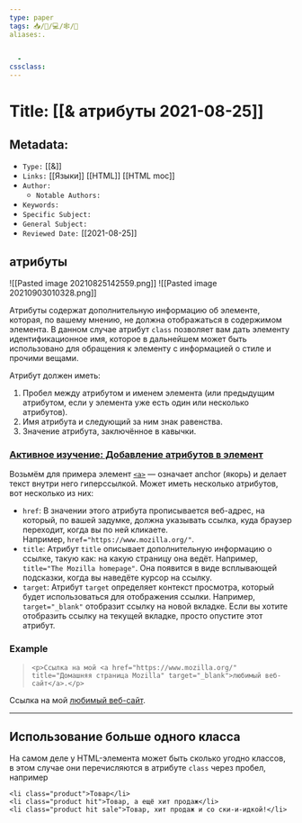 ```yaml
---
type: paper
tags: 📥️/📜️/💻/🕸/🦴
aliases:.


  - 
cssclass: 
---
```



# Title: **[[& атрибуты 2021-08-25]]**


## Metadata:

- `Type:` [[&]]
- `Links:` [[Языки]] [[HTML]] [[HTML moc]]
- `Author:` 
	- `Notable Authors:` 
- `Keywords:` 
- `Specific Subject:` 
- `General Subject:` 
- `Reviewed Date:` [[2021-08-25]]


## атрибуты

![[Pasted image 20210825142559.png]]
![[Pasted image 20210903010328.png]]


Атрибуты содержат дополнительную информацию об элементе, которая, по вашему мнению, не должна отображаться в содержимом элемента. В данном случае атрибут `class` позволяет вам дать элементу идентификационное имя, которое в дальнейшем может быть использовано для обращения к элементу с информацией о стиле и прочими вещами.

Атрибут должен иметь:

1.  Пробел между атрибутом и именем элемента (или предыдущим атрибутом, если у элемента уже есть один или несколько атрибутов).
2.  Имя атрибута и следующий за ним знак равенства.
3.  Значение атрибута, заключённое в кавычки.

### [Активное изучение: Добавление атрибутов в элемент](https://developer.mozilla.org/ru/docs/Learn/HTML/Introduction_to_HTML/Getting_started#%D0%B0%D0%BA%D1%82%D0%B8%D0%B2%D0%BD%D0%BE%D0%B5_%D0%B8%D0%B7%D1%83%D1%87%D0%B5%D0%BD%D0%B8%D0%B5_%D0%B4%D0%BE%D0%B1%D0%B0%D0%B2%D0%BB%D0%B5%D0%BD%D0%B8%D0%B5_%D0%B0%D1%82%D1%80%D0%B8%D0%B1%D1%83%D1%82%D0%BE%D0%B2_%D0%B2_%D1%8D%D0%BB%D0%B5%D0%BC%D0%B5%D0%BD%D1%82 "Permalink to Активное изучение: Добавление атрибутов в элемент")

Возьмём для примера элемент [`<a>`](https://developer.mozilla.org/ru/docs/Web/HTML/Element/A) — означает anchor (якорь) и делает текст внутри него гиперссылкой. Может иметь несколько атрибутов, вот несколько из них:

-   `href`: В значении этого атрибута прописывается веб-адрес, на который, по вашей задумке, должна указывать ссылка, куда браузер переходит, когда вы по ней кликаете. Например, `href="https://www.mozilla.org/"`.
-   `title`: Атрибут `title` описывает дополнительную информацию о ссылке, такую как: на какую страницу она ведёт. Например, `title="The Mozilla homepage"`. Она появится в виде всплывающей подсказки, когда вы наведёте курсор на ссылку.
-   `target`: Атрибут `target` определяет контекст просмотра, который будет использоваться для отображения ссылки. Например, `target="_blank"` отобразит ссылку на новой вкладке. Если вы хотите отобразить ссылку на текущей вкладке, просто опустите этот атрибут.

### Example

>```<p>Ссылка на мой <a href="https://www.mozilla.org/" title="Домашняя страница Mozilla" target="_blank">любимый веб-сайт</a>.</p>```

<p>Ссылка на мой <a href="https://www.mozilla.org/" title="Домашняя страница Mozilla" target="_blank">любимый веб-сайт</a>.</p>


---


## Использование больше одного класса

На самом деле у HTML-элемента может быть сколько угодно классов, в этом случае они перечисляются в атрибуте `class` через пробел, например

```
<li class="product">Товар</li>
<li class="product hit">Товар, а ещё хит продаж</li>
<li class="product hit sale">Товар, хит продаж и со ски-и-идкой!</li>
```